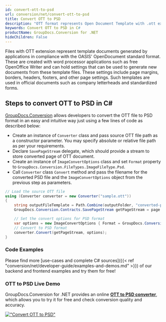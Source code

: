 ```yaml
---
id: convert-ott-to-psd
url: conversion/net/convert-ott-to-psd
title: Convert OTT to PSD
description: "OTT format represents Open Document Template with .ott extension. Learn how to convert OTT to PSD file programmatically in C# language using GroupDocs.Conversion for .NET library."
keywords: Convert OTT to PSD in C#
productName: GroupDocs.Conversion for .NET
hideChildren: False
---
```


Files with OTT extension represent template documents generated by applications in compliance with the OASIS' OpenDocument standard format. These are created with word processor applications such as free OpenOffice Writer and can hold settings that can be used to generate new documents from these template files. These settings include page margins, borders, headers, footers, and other page settings. Such templates are used in official documents such as company letterheads and standardized forms.

## Steps to convert OTT to PSD in C#

[GroupDocs.Conversion](https://products.groupdocs.com/conversion/net) allows developers to convert the OTT file to PSD format in an easy and intuitive way just using a few lines of code as described below:

* Create an instance of `Converter` class and pass source OTT file path as a constructor parameter. You may specify absolute or relative file path as per your requirements. 
* Declare `SavePageStream` delegate, which should provide a stream to store converted page of OTT document.
* Create an instance of `ImageConvertOptions` class and set `Format` property to `GroupDocs.Conversion.FileTypes.ImageFileType.Psd`.
* Call `Converter` class `Convert` method and pass the filename for the converted PSD file and the `ImageConvertOptions` object from the previous step as parameters.

```csharp
// Load the source OTT file
using (Converter converter = new Converter("sample.ott"))
{
    string outputFileTemplate = Path.Combine(outputFolder, "converted-page-{0}.psd");
    GroupDocs.Conversion.Contracts.SavePageStream getPageStream = page => new FileStream(string.Format(outputFileTemplate, page), FileMode.Create);

    // Set the convert options for PSD format
    var options = new ImageConvertOptions { Format = GroupDocs.Conversion.FileTypes.ImageFileType.Psd };   
    // Convert to PSD format
    converter.Convert(getPageStream, options);
}
```

### Code Examples

Please find more [use-cases and complete C# sources]({{< ref "conversion/net/developer-guide/examples-and-demos.md" >}}) of our backend and frontend examples and try them for free!

### OTT to PSD Live Demo

GroupDocs.Conversion for .NET provides an online [**OTT to PSD converter**](https://products.groupdocs.app/conversion/ott-to-psd), which allows you to try it for free and check conversion quality and accuracy.

[!["Convert OTT to PSD"](conversion/net/images/convert-to-psd/convert-ott-to-psd.png)](https://products.groupdocs.app/conversion/ott-to-psd)